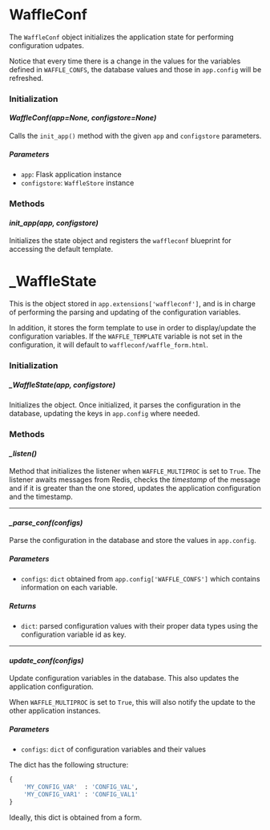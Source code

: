 # WaffleConf

The `WaffleConf` object initializes the application state for performing
configuration udpates.

Notice that every time there is a change in the values for the variables
defined in `WAFFLE_CONFS`, the database values and those in `app.config` will
be refreshed.

### Initialization

#### ***WaffleConf(app=None, configstore=None)***

Calls the `init_app()` method with the given `app` and `configstore`
parameters.

##### Parameters

- `app`: Flask application instance
- `configstore`: `WaffleStore` instance

### Methods

#### ***init_app(app, configstore)***

Initializes the state object and registers the `waffleconf` blueprint for
accessing the default template.


# _WaffleState

This is the object stored in `app.extensions['waffleconf']`, and is in charge
of performing the parsing and updating of the configuration variables.

In addition, it stores the form template to use in order to display/update the
configuration variables. If the `WAFFLE_TEMPLATE` variable is not set in the
configuration, it will default to `waffleconf/waffle_form.html`.

### Initialization

##### ***_WaffleState(app, configstore)***

Initializes the object. Once initialized, it parses the configuration in the
database, updating the keys in `app.config` where needed.

### Methods

#### ***_listen()***

Method that initializes the listener when `WAFFLE_MULTIPROC` is set to `True`.
The listener awaits messages from Redis, checks the *timestamp* of the message
and if it is greater than the one stored, updates the application configuration
and the timestamp.

---

#### ***_parse_conf(configs)***

Parse the configuration in the database and store the values in `app.config`.

##### Parameters

- `configs`: `dict` obtained from `app.config['WAFFLE_CONFS']` which contains
  information on each variable.

##### Returns

- `dict`: parsed configuration values with their proper data types using the
  configuration variable id as key.

---

#### ***update_conf(configs)***

Update configuration variables in the database. This also updates the
application configuration.

When `WAFFLE_MULTIPROC` is set to `True`, this will also notify the update to
the other application instances.

##### Parameters

- `configs`: `dict` of configuration variables and their values

The dict has the following structure:

~~~python
{
    'MY_CONFIG_VAR'  : 'CONFIG_VAL',
    'MY_CONFIG_VAR1' : 'CONFIG_VAL1'
}
~~~

Ideally, this dict is obtained from a form.
